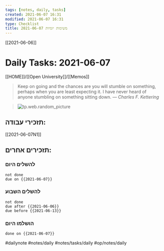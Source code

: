 ```yaml
---
tags: [notes, daily, tasks] 
created: 2021-06-07 16:31
modified: 2021-06-07 16:31
type: Checklist
title: משימות יומיות 2021-06-07	
---
```


[[2021-06-06]]

# Daily Tasks: 2021-06-07	

[[HOME]]/[[Open University]]/[[Memos]]

> Keep on going and the chances are you will stumble on something, perhaps when you are least expecting it. I have never heard of anyone stumbling on something sitting down.
> &mdash; <cite>Charles F. Kettering</cite>

> ![tp.web.random_picture](https://images.unsplash.com/photo-1621947660137-13b8a1a16e5b?crop=entropy&cs=tinysrgb&fit=crop&fm=jpg&h=200&ixlib=rb-1.2.1&q=80&w=600)  


## תזכירי עבודה:
[[2021-06-07N1]]

## תזכירים אחרים:


### להשלים היום
```tasks
not done
due on {{2021-06-07}}
```

### להשלים השבוע

```tasks
not done
due after {{2021-06-06}}
due before {{2021-06-13}}
```


### הושלמו היום

```tasks
done on {{2021-06-07}}
```

 



#dailynote 
#notes/daily
#notes/tasks/daily
#op/notes/daily